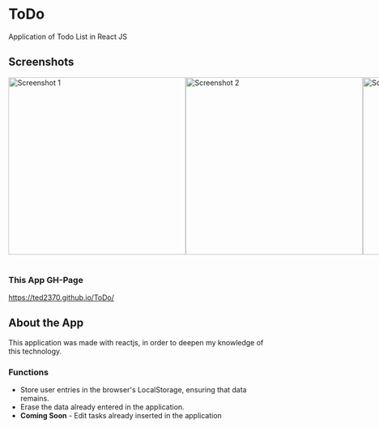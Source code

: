 # ToDo
Application of Todo List in React JS
</br>
<h2>Screenshots</h2>
<div style="display: flex; justify-content: space-around;">
  <img src="https://raw.githubusercontent.com/Ted2370/ToDo/main/screenshots/screenshot01.png" alt="Screenshot 1" height="350">
  <img src="https://raw.githubusercontent.com/Ted2370/ToDo/main/screenshots/screenshot02.png" alt="Screenshot 2" height="350">
  <img src="https://raw.githubusercontent.com/Ted2370/ToDo/main/screenshots/screenshot03.png" alt="Screenshot 3" height="350">
</div>

<br>

### This App GH-Page
https://ted2370.github.io/ToDo/


## About the App

This application was made with reactjs, in order to deepen my knowledge of this technology.
### Functions
<ul>
<li>  Store user entries in the browser's LocalStorage, ensuring that data remains. </li>
<li>  Erase the data already entered in the application. </li>
<li>  <strong>Coming Soon</strong> - Edit tasks already inserted in the application </li>

</ul>
